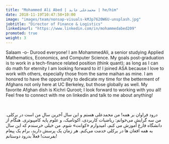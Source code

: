 ```yaml
---
title: "Mohammed Ali Abed | محمدعلی عابد | he/him"
date: 2018-11-19T10:47:58+10:00
image: "images/team/nonsap-visuals-kMJp7620W6U-unsplash.jpg"
jobtitle: "Director of Finance & Logistics"
linkedinurl: "https://www.linkedin.com/in/mohammedabed209"
promoted: true
weight: 3
---
```


Salaam -o- Durood everyone! I am MohammedAli, a senior studying Applied Mathematics, Economics, and Computer Science. My goals post-graduation is to work in a tech-finance related position (think quant); as long as I can do math for eternity I am looking forward to it! I joined ASA because I love to work with others, especially those from the same maihan as mine. I am honored to have the opportunity to dedicate my time for the betterment of Afghans not only here at UC Berkeley, but those globally as well. My favorite Afghan dish is Kichri Quroot; I look forward to working with you all! Feel free to connect with me on linkedin and talk to me about anything!

<br/>

درود فراوان بر همه! من محمدعلی هستم و این سال آخرین سالِ من است در برکلی. من سه گرایش می‌خوانم: ریاضیات کاربردی، اکونامیک، و علوم پایه کامپیوتری. هنگام از دانشگاه فارغ آموزش می‌ کنم، امیدوارم «کوانت» شوم. من خیلی خرسندم که این سال به همه افغان ها در برکلی خدمت می‌کنم. هر زمان یک پرسش دارید، برام یک پیغام بفرست! فعلاً بدرود دوستانم!
<!-- Calendly inline widget begin -->
<div class="calendly-inline-widget" data-url="https://calendly.com/mohammedabed/tutoring?primary_color=e8390f" style="min-width:320px;height:630px;"></div>
<script type="text/javascript" src="https://assets.calendly.com/assets/external/widget.js" async></script>
<!-- Calendly inline widget end -->
